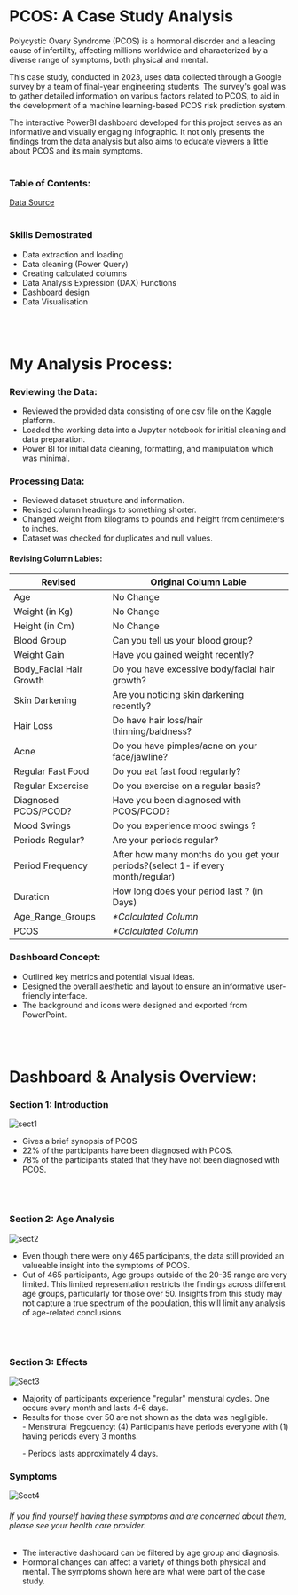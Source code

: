 # PCOS: A Case Study Analysis
Polycystic Ovary Syndrome (PCOS) is a hormonal disorder and a leading cause of infertility, affecting millions worldwide and characterized by a diverse range of symptoms, both physical and mental.

This case study, conducted in 2023, uses data collected through a Google survey by a team of final-year engineering students. The survey's goal was to gather detailed information on various factors related to PCOS, to aid in the development of a machine learning-based PCOS risk prediction system.

The interactive PowerBI dashboard developed for this project serves as an informative and visually engaging infographic. It not only presents the findings from the data analysis but also aims to educate viewers a little about PCOS and its main symptoms. 
 <br></br>

### Table of Contents:
[Data Source](https://www.kaggle.com/datasets/sahilkoli04/pcos2023)
<br></br>

### Skills Demostrated
<ul>
<li>Data extraction and loading</li>
<li>Data cleaning (Power Query)</li>
<li>Creating calculated columns</li>
<li>Data Analysis Expression (DAX) Functions</li>
<li>Dashboard design</li>
<li>Data Visualisation</li>
</ul>
<br></br>

# My Analysis Process:

### Reviewing the Data:
<ul>
<li>Reviewed the provided data consisting of one csv file on the Kaggle platform.</li> 
<li>Loaded the working data into a Jupyter notebook for initial cleaning and data preparation.</li>
<li>Power BI for initial data cleaning, formatting, and manipulation which was minimal.</li>
</ul>  
<p>
  
### Processing Data:
<ul>
<li>Reviewed dataset structure and information.</li>
<li>Revised column headings to something shorter.</li>
<li>Changed weight from kilograms to pounds and height from centimeters to inches.</li>
 <li>Dataset was checked for duplicates and null values.</li>
</ul>
<p></p>

#### Revising Column Lables:
| Revised | Original Column Lable |
| --- | --- |
| Age | No Change |
| Weight (in Kg)| No Change |
| Height (in Cm) | No Change |
| Blood Group | Can you tell us your blood group? |
| Weight Gain | Have you gained weight recently? |
| Body_Facial Hair Growth | Do you have excessive body/facial hair growth? |
| Skin Darkening | Are you noticing skin darkening recently? |
| Hair Loss | Do have hair loss/hair thinning/baldness? |
| Acne | Do you have pimples/acne on your face/jawline? |
| Regular Fast Food | Do you eat fast food regularly? |
| Regular Excercise | Do you exercise on a regular basis? |
| Diagnosed PCOS/PCOD? | Have you been diagnosed with PCOS/PCOD? |
| Mood Swings | Do you experience mood swings ?  |
| Periods Regular? | Are your periods regular? |
| Period Frequency | After how many months do you get your periods?(select 1- if every month/regular)  |
| Duration | How long does your period last ? (in Days) |
| Age_Range_Groups |<i> *Calculated Column</i> |
| PCOS |<i> *Calculated Column </i> |

  
### Dashboard Concept:
<ul>
<li>Outlined key metrics and potential visual ideas.
<li>Designed the overall aesthetic and layout to ensure an informative user-friendly interface.</li> 
<li>The background and icons were designed and exported from PowerPoint.</li>
</ul>
<br></br>


# Dashboard & Analysis Overview:
### Section 1: Introduction
![sect1](https://github.com/julyndav/PCOS_Case_Study/blob/main/Images/DashBrd1.png)

<ul>
<li>Gives a brief synopsis of PCOS</li>
<li>22% of the participants have been diagnosed with PCOS.</li>
<li>78% of the participants stated that they have not been diagnosed with PCOS.</li> 
</ul>
<br></br>

### Section 2: Age Analysis
![sect2](https://github.com/julyndav/PCOS_Case_Study/blob/main/Images/DashBrd2.png)

<ul>
 <li>Even though there were only 465 participants, the data still provided an valueable insight into the symptoms of PCOS.</li>
 <li>Out of 465 participants, Age groups outside of the 20-35 range are very limited. This limited representation restricts the findings across different age groups, particularly for those over 50. Insights from this study may not capture a true spectrum of the population, this will limit any analysis of age-related conclusions.</li>
</ul>
<br></br>

### Section 3: Effects 

![Sect3](https://github.com/julyndav/PCOS_Case_Study/blob/main/Images/DashBrd3.png)

<ul>
 <li>Majority of participants experience "regular" menstural cycles. One occurs every month and lasts 4-6 days.</li>
 <li>Results for those over 50 are not shown as the data was negligible.</li>
     - Menstrural Fregquency: (4) Participants have periods everyone with (1) having periods every 3 months.<p>
     - Periods lasts approximately 4 days.
</ul>

### Symptoms
![Sect4](https://github.com/julyndav/PCOS_Case_Study/blob/main/Images/DashBrd4.png)<p>
###### <i>If you find yourself having these symptoms and are concerned about them, please see your health care provider.</i><p>

<ul>
 <li>The interactive dashboard can be filtered by age group and diagnosis. </li>
 <li>Hormonal changes can affect a variety of things both physical and mental. The symptoms shown here are what were part of the case study.</li>
 
<br></br>

